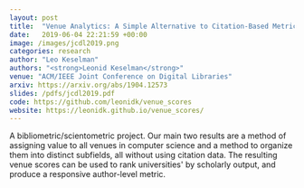 ```yaml
---
layout: post
title:  "Venue Analytics: A Simple Alternative to Citation-Based Metrics"
date:   2019-06-04 22:21:59 +00:00
image: /images/jcdl2019.png
categories: research
author: "Leo Keselman"
authors: "<strong>Leonid Keselman</strong>"
venue: "ACM/IEEE Joint Conference on Digital Libraries"
arxiv: https://arxiv.org/abs/1904.12573
slides: /pdfs/jcdl2019.pdf
code: https://github.com/leonidk/venue_scores
website: https://leonidk.github.io/venue_scores/
---
```

A bibliometric/scientometric project. Our main two results are a method of assigning value to all venues in computer science and a method to organize them into distinct subfields, all without using citation data. The resulting venue scores can be used to rank universities' by scholarly output, and produce a responsive author-level metric.